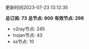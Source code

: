 更新时间2023-07-23 13:12:35

**总订阅: 73**
**总节点: 900**
**有效节点: 298**
- v2ray节点: 245
- trojan节点: 43
- ss节点: 10
